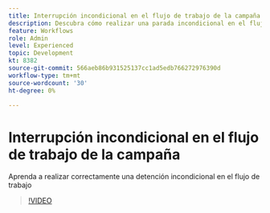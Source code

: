 ```yaml
---
title: Interrupción incondicional en el flujo de trabajo de la campaña
description: Descubra cómo realizar una parada incondicional en el flujo de trabajo de la campaña
feature: Workflows
role: Admin
level: Experienced
topic: Development
kt: 8382
source-git-commit: 566aeb86b931525137cc1ad5edb766272976390d
workflow-type: tm+mt
source-wordcount: '30'
ht-degree: 0%

---
```



# Interrupción incondicional en el flujo de trabajo de la campaña

Aprenda a realizar correctamente una detención incondicional en el flujo de trabajo

>[!VIDEO](https://video.tv.adobe.com/v/335887?quality=12)
